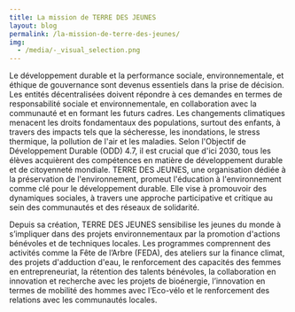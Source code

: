 ```yaml
---
title: La mission de TERRE DES JEUNES
layout: blog
permalink: /la-mission-de-terre-des-jeunes/
img:
  - /media/-_visual_selection.png
---
```

Le développement durable et la performance sociale, environnementale, et éthique de gouvernance sont devenus essentiels dans la prise de décision.
Les entités décentralisées doivent répondre à ces demandes en termes de responsabilité sociale et environnementale, en collaboration avec la communauté et en formant les futurs cadres. 
Les changements climatiques menacent les droits fondamentaux des populations, surtout des enfants, à travers des impacts tels que la sécheresse, les inondations, le stress thermique, la pollution de l'air et les maladies. Selon l'Objectif de Développement Durable (ODD) 4.7, il est crucial que d'ici 2030, tous les élèves acquièrent des compétences en matière de développement durable et de citoyenneté mondiale.
TERRE DES JEUNES, une organisation dédiée à la préservation de l'environnement, promeut l'éducation à l'environnement comme clé pour le développement durable. Elle vise à promouvoir des dynamiques sociales, à travers une approche participative et critique au sein des communautés et des réseaux de solidarité.

Depuis sa création, TERRE DES JEUNES sensibilise les jeunes du monde à s’impliquer dans des projets environnementaux par la promotion d'actions bénévoles et de techniques locales. 
Les programmes comprennent des activités comme la Fête de l’Arbre (FEDA), des ateliers sur la finance climat, des projets d'adduction d'eau, le renforcement des capacités des femmes en entrepreneuriat, la rétention des talents bénévoles, la collaboration en innovation et recherche avec les projets de bioénergie, l’innovation en termes de mobilité des hommes avec l’Eco-vélo et le renforcement des relations avec les communautés locales.